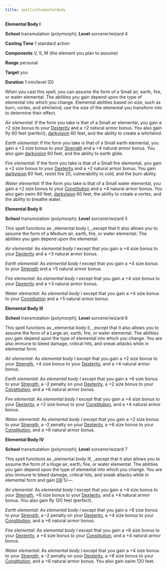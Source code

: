 ```yaml
---
title: spells/elementalBody
---
```

 **Elemental Body I**

**School** transmutation (polymorph); **Level** sorcerer/wizard 4

**Casting Time** 1 standard action

**Components** V, S, M (the element you plan to assume)

**Range** personal

**Target** you

**Duration** 1 min/level (D)

When you cast this spell, you can assume the form of a Small air, earth, fire, or water elemental. The abilities you gain depend upon the type of elemental into which you change. Elemental abilities based on size, such as burn, vortex, and whirlwind, use the size of the elemental you transform into to determine their effect.

_Air elemental_: If the form you take is that of a Small air elemental, you gain a +2 size bonus to your [Dexterity](../gettingStarted#_dexterity) and a +2 natural armor bonus. You also gain fly 60 feet (perfect), [darkvision](../glossary#_darkvision) 60 feet, and the ability to create a whirlwind.

_Earth elemental_: If the form you take is that of a Small earth elemental, you gain a +2 size bonus to your [Strength](../gettingStarted#_strength) and a +4 natural armor bonus. You also gain [darkvision](../glossary#_darkvision) 60 feet, and the ability to earth glide.

_Fire elemental_: If the form you take is that of a Small fire elemental, you gain a +2 size bonus to your [Dexterity](../gettingStarted#_dexterity) and a +2 natural armor bonus. You gain [darkvision](../glossary#_darkvision) 60 feet, resist fire 20, vulnerability to cold, and the burn ability.

_Water elemental_: If the form you take is that of a Small water elemental, you gain a +2 size bonus to your [Constitution](../gettingStarted#_constitution) and a +4 natural armor bonus. You also gain swim 60 feet, [darkvision](../glossary#_darkvision) 60 feet, the ability to create a vortex, and the ability to breathe water.

**Elemental Body II**

**School** transmutation (polymorph); **Level** sorcerer/wizard 5

This spell functions as _elemental body I, _except that it also allows you to assume the form of a Medium air, earth, fire, or water elemental. The abilities you gain depend upon the elemental.

_Air elemental_: As _elemental body I_ except that you gain a +4 size bonus to your [Dexterity](../gettingStarted#_dexterity) and a +3 natural armor bonus.

_Earth elemental_: As _elemental body I_ except that you gain a +4 size bonus to your [Strength](../gettingStarted#_strength) and a +5 natural armor bonus.

_Fire elemental_: As _elemental body I_ except that you gain a +4 size bonus to your [Dexterity](../gettingStarted#_dexterity) and a +3 natural armor bonus.

_Water elemental_: As _elemental body I_ except that you gain a +4 size bonus to your [Constitution](../gettingStarted#_constitution) and a +5 natural armor bonus.

**Elemental Body III**

**School** transmutation (polymorph); **Level** sorcerer/wizard 6

This spell functions as _elemental body II, _except that it also allows you to assume the form of a Large air, earth, fire, or water elemental. The abilities you gain depend upon the type of elemental into which you change. You are also immune to bleed damage, critical hits, and sneak attacks while in elemental form.

_Air elemental_: As _elemental body I_ except that you gain a +2 size bonus to your [Strength](../gettingStarted#_strength), +4 size bonus to your [Dexterity](../gettingStarted#_dexterity), and a +4 natural armor bonus.

_Earth elemental_: As _elemental body I_ except that you gain a +6 size bonus to your [Strength](../gettingStarted#_strength), a –2 penalty on your [Dexterity](../gettingStarted#_dexterity), a +2 size bonus to your [Constitution](../gettingStarted#_constitution), and a +6 natural armor bonus.

_Fire elemental_: As _elemental body I_ except that you gain a +4 size bonus to your [Dexterity](../gettingStarted#_dexterity), a +2 size bonus to your [Constitution](../gettingStarted#_constitution), and a +4 natural armor bonus.

_Water elemental_: As _elemental body I_ except that you gain a +2 size bonus to your [Strength](../gettingStarted#_strength), a –2 penalty on your [Dexterity](../gettingStarted#_dexterity), a +6 size bonus to your [Constitution](../gettingStarted#_constitution), and a +6 natural armor bonus.

**Elemental Body IV**

**School** transmutation (polymorph); **Level** sorcerer/wizard 7

This spell functions as _elemental body III, _except that it also allows you to assume the form of a Huge air, earth, fire, or water elemental. The abilities you gain depend upon the type of elemental into which you change. You are also immune to bleed damage, critical hits, and sneak attacks while in elemental form and gain [DR](../glossary#_damage-reduction) 5/—.

_Air elemental_: As _elemental body I_ except that you gain a +4 size bonus to your [Strength](../gettingStarted#_strength), +6 size bonus to your [Dexterity](../gettingStarted#_dexterity), and a +4 natural armor bonus. You also gain fly 120 feet (perfect).

_Earth elemental_: As _elemental body I_ except that you gain a +8 size bonus to your [Strength](../gettingStarted#_strength), a –2 penalty on your [Dexterity](../gettingStarted#_dexterity), a +4 size bonus to your [Constitution](../gettingStarted#_constitution), and a +6 natural armor bonus.

_Fire elemental_: As _elemental body I_ except that you gain a +6 size bonus to your [Dexterity](../gettingStarted#_dexterity), a +4 size bonus to your [Constitution](../gettingStarted#_constitution), and a +4 natural armor bonus.

_Water elemental_: As _elemental body I_ except that you gain a +4 size bonus to your [Strength](../gettingStarted#_strength), a –2 penalty on your [Dexterity](../gettingStarted#_dexterity), a +8 size bonus to your [Constitution](../gettingStarted#_constitution), and a +6 natural armor bonus. You also gain swim 120 feet.

